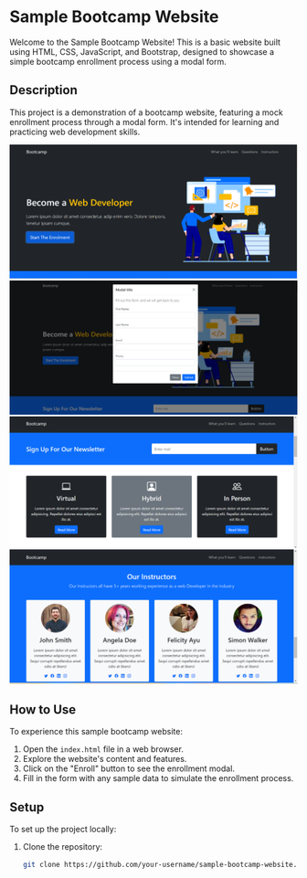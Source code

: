 # Sample Bootcamp Website

Welcome to the Sample Bootcamp Website! This is a basic website built using HTML, CSS, JavaScript, and Bootstrap, designed to showcase a simple bootcamp enrollment process using a modal form.

## Description

This project is a demonstration of a bootcamp website, featuring a mock enrollment process through a modal form. It's intended for learning and practicing web development skills.

![Website Screenshot](img/showcase.png)
![Website Screenshot](img/modal.png)
![Website Screenshot](img/categories.png)
![Website Screenshot](img/Boxes.png)

## How to Use

To experience this sample bootcamp website:

1. Open the `index.html` file in a web browser.
2. Explore the website's content and features.
3. Click on the "Enroll" button to see the enrollment modal.
4. Fill in the form with any sample data to simulate the enrollment process.

## Setup

To set up the project locally:

1. Clone the repository:

   ```sh
   git clone https://github.com/your-username/sample-bootcamp-website.git
